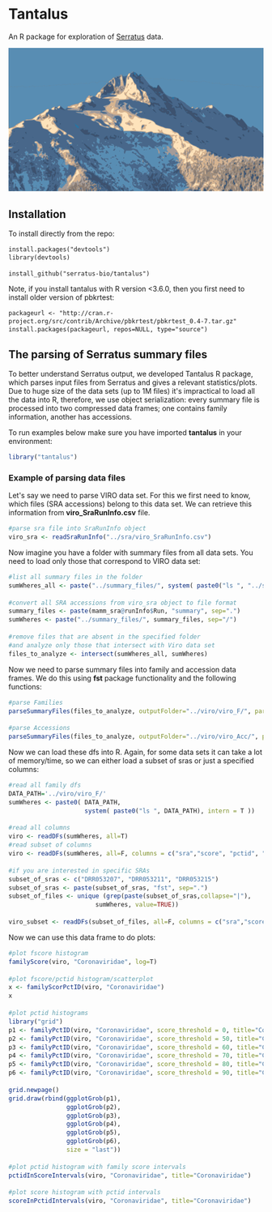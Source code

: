 # Tantalus

An R package for exploration of [Serratus](https://github.com/ababaian/serratus) data.

![Tantalus Mountain in Squamish, BC. Canada](img/tantalus.png)

## Installation
To install directly from the repo:

```
install.packages("devtools")
library(devtools)

install_github("serratus-bio/tantalus")
```

Note, if you install tantalus with R version <3.6.0, then you first need to install older version of pbkrtest:

```
packageurl <- "http://cran.r-project.org/src/contrib/Archive/pbkrtest/pbkrtest_0.4-7.tar.gz"
install.packages(packageurl, repos=NULL, type="source")
```

## The parsing of Serratus summary files

To better understand Serratus output, we developed Tantalus R package, which parses input files from Serratus and gives a relevant statistics/plots. Due to huge size of the data sets (up to 1M files) it's impractical to load all the data into R, therefore, we use object serialization: every summary file is processed into two compressed data frames; one contains family information, another has accessions.  

To run examples below make sure you have imported **tantalus** in your environment:

```R
library("tantalus")
```

### Example of parsing data files

Let's say we need to parse VIRO data set. For this we first need to know, which files (SRA accessions) belong to this data set. We can retrieve this information from **viro_SraRunInfo.csv** file. 

```R
#parse sra file into SraRunInfo object
viro_sra <- readSraRunInfo("../sra/viro_SraRunInfo.csv")
```

Now imagine you have a folder with summary files from all data sets. You need to load only those that correspond to VIRO data set:

```R
#list all summary files in the folder
sumWheres_all <- paste("../summary_files/", system( paste0("ls ", "../summary_files/"), intern = T), sep="/")

#convert all SRA accessions from viro_sra object to file format
summary_files <- paste(mamm_sra@runInfo$Run, "summary", sep=".")
sumWheres <- paste("../summary_files/", summary_files, sep="/")

#remove files that are absent in the specified folder
#and analyze only those that intersect with Viro data set
files_to_analyze <- intersect(sumWheres_all, sumWheres)
```

Now we need to parse summary files into family and accession data frames. We do this using **fst** package functionality and the following functions:

```R
#parse Families
parseSummaryFiles(files_to_analyze, outputFolder="../viro/viro_F/", parseFamily=T)

#parse Accessions
parseSummaryFiles(files_to_analyze, outputFolder="../viro/viro_Acc/", parseFamily=F)
```

Now we can load these dfs into R. Again, for some data sets it can take a lot of memory/time, so we can either load a subset of sras or just a specified columns:

```R
#read all family dfs
DATA_PATH='../viro/viro_F/'
sumWheres <- paste0( DATA_PATH,
                     system( paste0("ls ", DATA_PATH), intern = T ))

#read all columns
viro <- readDFs(sumWheres, all=T)
#read subset of columns
viro <- readDFs(sumWheres, all=F, columns = c("sra","score", "pctid", "family"))

#if you are interested in specific SRAs
subset_of_sras <- c("DRR053207", "DRR053211", "DRR053215")
subset_of_sras <- paste(subset_of_sras, "fst", sep=".")
subset_of_files <- unique (grep(paste(subset_of_sras,collapse="|"), 
                        sumWheres, value=TRUE))

viro_subset <- readDFs(subset_of_files, all=F, columns = c("sra","score", "pctid", "family"))
```

Now we can use this data frame to do plots:

```R
#plot fscore histogram
familyScore(viro, "Coronaviridae", log=T)

#plot fscore/pctid histogram/scatterplot
x <- familyScorPctID(viro, "Coronaviridae")
x

#plot pctid histograms
library("grid")
p1 <- familyPctID(viro, "Coronaviridae", score_threshold = 0, title="Coronaviridae - all", x1=70, x2=100, log=T)
p2 <- familyPctID(viro, "Coronaviridae", score_threshold = 50, title="Coronaviridae - 50+", x1=70, x2=100, log=T)
p3 <- familyPctID(viro, "Coronaviridae", score_threshold = 60, title="Coronaviridae - 60+", x1=70, x2=100, log=T)
p4 <- familyPctID(viro, "Coronaviridae", score_threshold = 70, title="Coronaviridae - 70+", x1=70, x2=100, log=T)
p5 <- familyPctID(viro, "Coronaviridae", score_threshold = 80, title="Coronaviridae - 80+", x1=70, x2=100, log=T)
p6 <- familyPctID(viro, "Coronaviridae", score_threshold = 90, title="Coronaviridae - 90+", x1=70, x2=100, log=T)

grid.newpage()
grid.draw(rbind(ggplotGrob(p1),
                ggplotGrob(p2),
                ggplotGrob(p3),
                ggplotGrob(p4),
                ggplotGrob(p5),
                ggplotGrob(p6),
                size = "last"))

#plot pctid histogram with family score intervals
pctidInScoreIntervals(viro, "Coronaviridae", title="Coronaviridae")

#plot score histogram with pctid intervals
scoreInPctidIntervals(viro, "Coronaviridae", title="Coronaviridae")
```